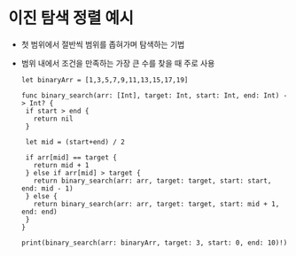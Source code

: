 # 이진 탐색 정렬 예시
- 첫 범위에서 절반씩 범위를 좁혀가며 탐색하는 기법
- 범위 내에서 조건을 만족하는 가장 큰 수를 찾을 때 주로 사용


      let binaryArr = [1,3,5,7,9,11,13,15,17,19]

      func binary_search(arr: [Int], target: Int, start: Int, end: Int) -> Int? {
       if start > end {
         return nil
       }

       let mid = (start+end) / 2

       if arr[mid] == target {
         return mid + 1
       } else if arr[mid] > target {
         return binary_search(arr: arr, target: target, start: start, end: mid - 1)
       } else {
         return binary_search(arr: arr, target: target, start: mid + 1, end: end)
       }
      }

      print(binary_search(arr: binaryArr, target: 3, start: 0, end: 10)!)
